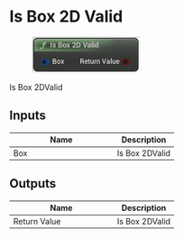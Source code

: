 # Is Box 2D Valid

<div align="left" data-full-width="false"><figure><img src="../../../../.gitbook/assets/is_box_2d_valid.png" alt=""><figcaption></figcaption></figure></div>

Is Box 2DValid

## Inputs

<table><thead><tr><th width="170">Name</th><th>Description</th></tr></thead><tbody><tr><td>Box</td><td>Is Box 2DValid</td></tr></tbody></table>

## Outputs

<table><thead><tr><th width="170">Name</th><th>Description</th></tr></thead><tbody><tr><td>Return Value</td><td>Is Box 2DValid</td></tr></tbody></table>
